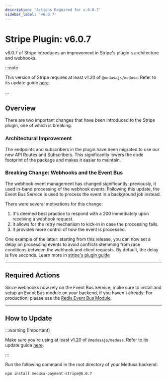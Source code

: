 ```yaml
---
description: 'Actions Required for v.6.0.7'
sidebar_label: 'v6.0.7'
---
```


# Stripe Plugin: v6.0.7

v6.0.7 of Stripe introduces an improvement in Stripe's plugin's architecture and webhooks.

:::note

This version of Stripe requires at least v1.20 of `@medusajs/medusa`. Refer to its update guide [here](../../medusa-core/1-20.mdx).

:::

## Overview

There are two important changes that have been introduced to the Stripe plugin, one of which is breaking.

### Architectural Improvement

The endpoints and subscribers in the plugin have been migrated to use our new API Routes and Subscribers. This significantly lowers the code footprint of the package and makes it easier to maintain.

### Breaking Change: Webhooks and the Event Bus

The webhook event management has changed significantly; previously, it used in-band processing of the webhook events. Following this update, the Event Bus Service is used to process the event in a background job instead.

There were several motivations for this change:

1. It's deemed best practice to respond with a 200 immediately upon receiving a webhook request.
2. It allows for the retry mechanism to kick-in in case the processing fails.
3. It provides more control of how the event is processed.

One example of the latter: starting from this release, you can now set a delay on processing events to avoid conflicts stemming from race conditions between the webhook and client requests. By default, the delay is five seconds. Learn more in [stripe's plugin guide](../../../plugins/payment/stripe.mdx)

---

## Required Actions

Since webhooks now rely on the Event Bus Service, make sure to install and setup an Event Bus module on your backend, if you haven't already. For production, please use the [Redis Event Bus Module](../../../development/events/modules/redis.md).

---

## How to Update

:::warning [Important]

Make sure you're using at least v1.20 of `@medusajs/medusa`. Refer to its update guide [here](../../medusa-core/1-20.mdx).

:::

Run the following command in the root directory of your Medusa backend:

```bash npm2yarn
npm install medusa-payment-stripe@6.0.7
```
